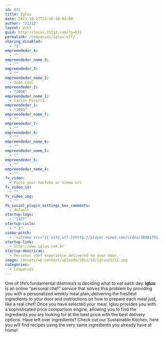 ```yaml
---
id: 831
title: Igluu
date: 2011-10-27T23:36:18-03:00
author: "21212"
layout: post
guid: http://local.21212.com/?p=831
permalink: /companies/igluu-off/
sharing_disabled:
  - "1"
empreendedor_4:
  - ""
empreendedor_nome_3:
  - ""
empreendedor_3:
  - ""
empreendedor_nome_2:
  - João Leal
empreendedor_2:
  - "1094"
empreendedor_nome_1:
  - Carlos Pereira
empreendedor_1:
  - "1093"
empreendedor_nome_7:
  - ""
empreendedor_7:
  - ""
empreendedor_6:
  - ""
empreendedor_nome_6:
  - ""
empreendedor_nome_5:
  - ""
empreendedor_5:
  - ""
empreendedor_nome_4:
  - ""
fv_video:
  - Paste your YouTube or Vimeo url
fv_video_id:
  - ""
fv_video_img:
  - ""
fb_social_plugin_settings_box_comments:
  - default
startup-logo:
  - "1377"
startup-ciclo:
  - "-3"
video-pitch:
  - '<iframe src="{{ site.url }}http://player.vimeo.com/video/38881791?title=0&byline=0&portrait=0" width="640" height="360" frameborder="0" webkitAllowFullScreen mozallowfullscreen allowFullScreen></iframe>'
startup-link:
  - http://www.igluu.com.br
startup-descricao:
  - Personal chef experience delivered to your door.
image: /assets/wp-content/uploads/2011/10/igluu21212.jpg
categories:
  - companies
---
```

<div>
  <p dir="ltr">
    One of life’s fundamental dilemma’s is deciding what to eat each day.<strong> Igluu</strong> is an online “personal chef” service that solves this problem by providing you with a personalized weekly meal plan, delivering the freshest ingredients to your door and instructions on how to prepare each meal just, like a real chef! Once you have selected your meal, Igluu provides you with a sophisticated price comparison engine, allowing you to find the ingredients you are looking for at the best price with the best delivery options. Have left over ingredients? Check out our Sustainable Kitchen, here you will find recipes using the very same ingredients you already have at home!
  </p>
</div>